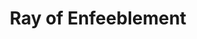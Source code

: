 ---
title: "Ray of Enfeeblement"
permalink: /spells/ray-of-enfeeblement/
tags:
  - Spell
  - 2nd Level
  - Necromancy
available_for:
  - Warlock
  - Wizard
level: "2nd Level"
school: "Necromancy"
range: "60 ft"
comp:
  - V
  - S
duration: "1 Minute"
concentration: true
attack: "Ranged"
description: |
  A black beam of enervating energy springs from your finger toward a creature within range. Make a ranged spell attack against the target. On a hit, the target deals only half damage with weapon attacks that use Strength until the spell ends.

  At the end of each of the target's turns, it can make a constitution saving throw against the spell. On a success, the spell ends.
excerpt: "A black beam of enervating energy springs from your finger toward a creature within range."
source: "Basic Rules"
---
